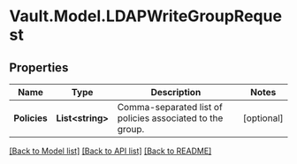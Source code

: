 # Vault.Model.LDAPWriteGroupRequest

## Properties

Name | Type | Description | Notes
------------ | ------------- | ------------- | -------------
**Policies** | **List&lt;string&gt;** | Comma-separated list of policies associated to the group. | [optional] 


[[Back to Model list]](../README.md#documentation-for-models) [[Back to API list]](../README.md#documentation-for-api-endpoints) [[Back to README]](../README.md)


